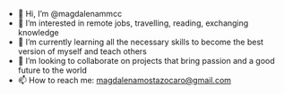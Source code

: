 - 👋 Hi, I’m @magdalenammcc
- 👀 I’m interested in remote jobs, travelling, reading, exchanging knowledge
- 🌱 I’m currently learning all the necessary skills to become the best version of myself and teach others
- 💞️ I’m looking to collaborate on projects that bring passion and a good future to the world
- 📫 How to reach me: magdalenamostazocaro@gmail.com
<!---
magdalenammcc/magdalenammcc is a ✨ special ✨ repository because its `README.md` (this file) appears on your GitHub profile.
You can click the Preview link to take a look at your changes.
--->
